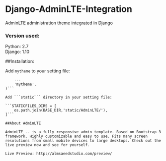 # Django-AdminLTE-Integration
AdminLTE administration theme integrated in Django

### Version used:

Python: 2.7<br>
Django: 1.10



##Installation:

Add ```mytheme``` to your setting file:


```INSTALLED_APPS = (
    ...
    'mytheme',
)```

Add ```static``` directory in your setting file:

```STATICFILES_DIRS = [
    os.path.join(BASE_DIR,'static/AdminLTE/'),
]```

##About AdminLTE

AdminLTE -- is a fully responsive admin template. Based on Bootstrap 3 framework. Highly customizable and easy to use. Fits many screen resolutions from small mobile devices to large desktops. Check out the live preview now and see for yourself.

Live Preview: http://almsaeedstudio.com/preview/
